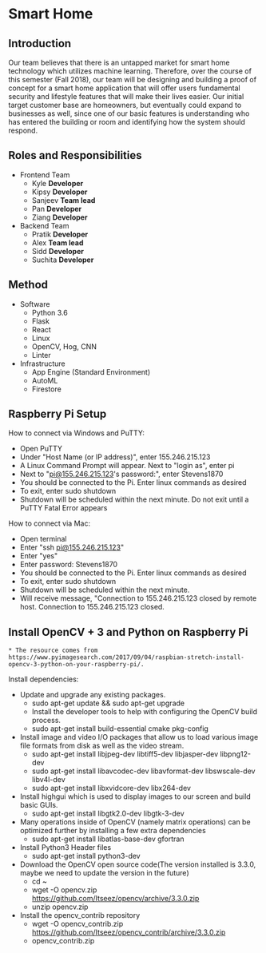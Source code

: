 # Smart Home
## Introduction

Our team believes that there is an untapped market for smart home technology which utilizes machine learning. Therefore, over the course of this semester (Fall 2018), our team will be designing and building a proof of concept for a smart home application that will offer users fundamental security and lifestyle features that will make their lives easier. Our initial target customer base are homeowners, but eventually could expand to businesses as well, since one of our basic features is understanding who has entered the building or room and identifying how the system should respond.

## Roles and Responsibilities
* Frontend Team
    * Kyle **Developer**
    * Kipsy **Developer**
    * Sanjeev **Team lead**
    * Pan **Developer**
    * Ziang **Developer**
* Backend Team
    * Pratik **Developer**
    * Alex **Team lead**
    * Sidd **Developer**
    * Suchita **Developer**

## Method
* Software
    * Python 3.6
    * Flask
    * React
    * Linux
    * OpenCV, Hog, CNN
    * Linter
* Infrastructure
    * App Engine (Standard Environment)
    * AutoML
    * Firestore
    
## Raspberry Pi Setup

How to connect via Windows and PuTTY:
   * Open PuTTY
   * Under "Host Name (or IP address)", enter 155.246.215.123
   * A Linux Command Prompt will appear. Next to "login as", enter pi
   * Next to "pi@155.246.215.123's password:", enter Stevens1870
   * You should be connected to the Pi. Enter linux commands as desired
   * To exit, enter sudo shutdown
   * Shutdown will be scheduled within the next minute. Do not exit until a PuTTY Fatal Error appears

How to connect via Mac:
   * Open terminal
   * Enter "ssh pi@155.246.215.123"
   * Enter "yes"
   * Enter password: Stevens1870
   * You should be connected to the Pi. Enter linux commands as desired
   * To exit, enter sudo shutdown
   * Shutdown will be scheduled within the next minute.
   * Will receive message, "Connection to 155.246.215.123 closed by remote host. Connection to 155.246.215.123   closed.

## Install OpenCV + 3 and Python on Raspberry Pi
    * The resource comes from https://www.pyimagesearch.com/2017/09/04/raspbian-stretch-install-opencv-3-python-on-your-raspberry-pi/.
Install dependencies:
* Update and upgrade any existing packages.    
	* sudo apt-get update && sudo apt-get upgrade
	* Install the developer tools to help with configuring the OpenCV build process.    
	* sudo apt-get install build-essential cmake pkg-config
* Install image and video I/O packages that allow us to load various image file formats from disk as well as the video stream.
	* sudo apt-get install libjpeg-dev libtiff5-dev libjasper-dev libpng12-dev
	* sudo apt-get install libavcodec-dev libavformat-dev libswscale-dev libv4l-dev
	* sudo apt-get install libxvidcore-dev libx264-dev
* Install highgui which is used to display images to our screen and build basic GUIs.
	* sudo apt-get install libgtk2.0-dev libgtk-3-dev
* Many operations inside of OpenCV (namely matrix operations) can be optimized further by installing a few extra dependencies
	* sudo apt-get install libatlas-base-dev gfortran
* Install Python3 Header files
	* sudo apt-get install python3-dev
* Download the OpenCV open source code(The version installed is 3.3.0, maybe we need to update the version in the future)
	* cd ~
	* wget -O opencv.zip https://github.com/Itseez/opencv/archive/3.3.0.zip
	* unzip opencv.zip
* Install the opencv_contrib repository
	* wget -O opencv_contrib.zip https://github.com/Itseez/opencv_contrib/archive/3.3.0.zip
	* opencv_contrib.zip
     
